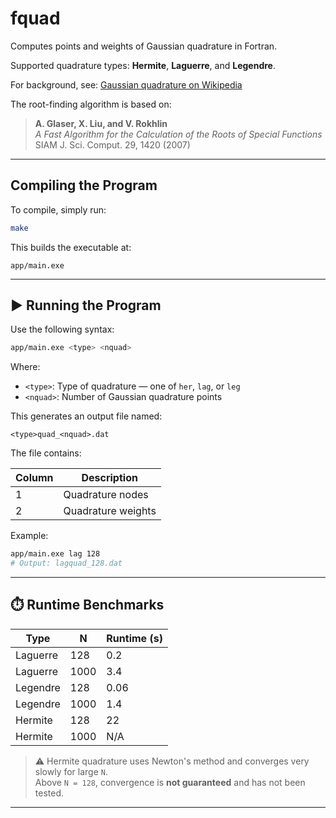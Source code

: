 # fquad

Computes points and weights of Gaussian quadrature in Fortran.

Supported quadrature types: **Hermite**, **Laguerre**, and **Legendre**.

For background, see: [Gaussian quadrature on Wikipedia](https://en.wikipedia.org/wiki/Gaussian_quadrature)

The root-finding algorithm is based on:

> **A. Glaser, X. Liu, and V. Rokhlin**  
> *A Fast Algorithm for the Calculation of the Roots of Special Functions*  
> SIAM J. Sci. Comput. 29, 1420 (2007)

---

## Compiling the Program

To compile, simply run:

```bash
make
```

This builds the executable at:

```
app/main.exe
```

---

## ▶️ Running the Program

Use the following syntax:

```bash
app/main.exe <type> <nquad>
```

Where:

- `<type>`: Type of quadrature — one of `her`, `lag`, or `leg`
- `<nquad>`: Number of Gaussian quadrature points

This generates an output file named:

```
<type>quad_<nquad>.dat
```

The file contains:

| Column | Description        |
|--------|--------------------|
| 1      | Quadrature nodes   |
| 2      | Quadrature weights |

Example:

```bash
app/main.exe lag 128
# Output: lagquad_128.dat
```

---

## ⏱️ Runtime Benchmarks

| Type     | N     | Runtime (s) |
|----------|-------|-------------|
| Laguerre | 128   | 0.2         |
| Laguerre | 1000  | 3.4         |
| Legendre | 128   | 0.06        |
| Legendre | 1000  | 1.4         |
| Hermite  | 128   | 22          |
| Hermite  | 1000  | N/A         |

> ⚠️ Hermite quadrature uses Newton's method and converges very slowly for large `N`.  
> Above `N = 128`, convergence is **not guaranteed** and has not been tested.

---
